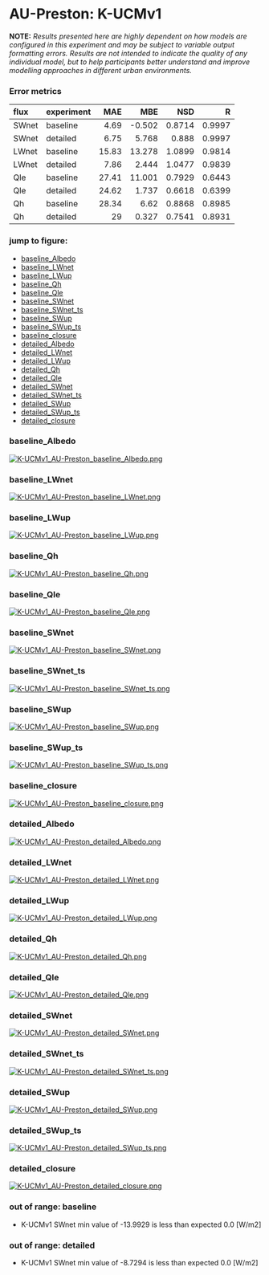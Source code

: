 # AU-Preston: K-UCMv1

**NOTE:** *Results presented here are highly dependent on how models are configured in this experiment and may be subject to variable output formatting errors. Results are not intended to indicate the quality of any individual model, but to help participants better understand and improve modelling approaches in different urban environments.*

### Error metrics

| flux   | experiment   |   MAE |    MBE |    NSD |      R |
|:-------|:-------------|------:|-------:|-------:|-------:|
| SWnet  | baseline     |  4.69 | -0.502 | 0.8714 | 0.9997 |
| SWnet  | detailed     |  6.75 |  5.768 | 0.888  | 0.9997 |
| LWnet  | baseline     | 15.83 | 13.278 | 1.0899 | 0.9814 |
| LWnet  | detailed     |  7.86 |  2.444 | 1.0477 | 0.9839 |
| Qle    | baseline     | 27.41 | 11.001 | 0.7929 | 0.6443 |
| Qle    | detailed     | 24.62 |  1.737 | 0.6618 | 0.6399 |
| Qh     | baseline     | 28.34 |  6.62  | 0.8868 | 0.8985 |
| Qh     | detailed     | 29    |  0.327 | 0.7541 | 0.8931 |

### jump to figure:
 - [baseline_Albedo](#baseline_albedo)
 - [baseline_LWnet](#baseline_lwnet)
 - [baseline_LWup](#baseline_lwup)
 - [baseline_Qh](#baseline_qh)
 - [baseline_Qle](#baseline_qle)
 - [baseline_SWnet](#baseline_swnet)
 - [baseline_SWnet_ts](#baseline_swnet_ts)
 - [baseline_SWup](#baseline_swup)
 - [baseline_SWup_ts](#baseline_swup_ts)
 - [baseline_closure](#baseline_closure)
 - [detailed_Albedo](#detailed_albedo)
 - [detailed_LWnet](#detailed_lwnet)
 - [detailed_LWup](#detailed_lwup)
 - [detailed_Qh](#detailed_qh)
 - [detailed_Qle](#detailed_qle)
 - [detailed_SWnet](#detailed_swnet)
 - [detailed_SWnet_ts](#detailed_swnet_ts)
 - [detailed_SWup](#detailed_swup)
 - [detailed_SWup_ts](#detailed_swup_ts)
 - [detailed_closure](#detailed_closure)

### <a name="baseline_albedo"></a>baseline_Albedo
[![K-UCMv1_AU-Preston_baseline_Albedo.png](K-UCMv1_AU-Preston_baseline_Albedo.png)](K-UCMv1_AU-Preston_baseline_Albedo.png)

### <a name="baseline_lwnet"></a>baseline_LWnet
[![K-UCMv1_AU-Preston_baseline_LWnet.png](K-UCMv1_AU-Preston_baseline_LWnet.png)](K-UCMv1_AU-Preston_baseline_LWnet.png)

### <a name="baseline_lwup"></a>baseline_LWup
[![K-UCMv1_AU-Preston_baseline_LWup.png](K-UCMv1_AU-Preston_baseline_LWup.png)](K-UCMv1_AU-Preston_baseline_LWup.png)

### <a name="baseline_qh"></a>baseline_Qh
[![K-UCMv1_AU-Preston_baseline_Qh.png](K-UCMv1_AU-Preston_baseline_Qh.png)](K-UCMv1_AU-Preston_baseline_Qh.png)

### <a name="baseline_qle"></a>baseline_Qle
[![K-UCMv1_AU-Preston_baseline_Qle.png](K-UCMv1_AU-Preston_baseline_Qle.png)](K-UCMv1_AU-Preston_baseline_Qle.png)

### <a name="baseline_swnet"></a>baseline_SWnet
[![K-UCMv1_AU-Preston_baseline_SWnet.png](K-UCMv1_AU-Preston_baseline_SWnet.png)](K-UCMv1_AU-Preston_baseline_SWnet.png)

### <a name="baseline_swnet_ts"></a>baseline_SWnet_ts
[![K-UCMv1_AU-Preston_baseline_SWnet_ts.png](K-UCMv1_AU-Preston_baseline_SWnet_ts.png)](K-UCMv1_AU-Preston_baseline_SWnet_ts.png)

### <a name="baseline_swup"></a>baseline_SWup
[![K-UCMv1_AU-Preston_baseline_SWup.png](K-UCMv1_AU-Preston_baseline_SWup.png)](K-UCMv1_AU-Preston_baseline_SWup.png)

### <a name="baseline_swup_ts"></a>baseline_SWup_ts
[![K-UCMv1_AU-Preston_baseline_SWup_ts.png](K-UCMv1_AU-Preston_baseline_SWup_ts.png)](K-UCMv1_AU-Preston_baseline_SWup_ts.png)

### <a name="baseline_closure"></a>baseline_closure
[![K-UCMv1_AU-Preston_baseline_closure.png](K-UCMv1_AU-Preston_baseline_closure.png)](K-UCMv1_AU-Preston_baseline_closure.png)

### <a name="detailed_albedo"></a>detailed_Albedo
[![K-UCMv1_AU-Preston_detailed_Albedo.png](K-UCMv1_AU-Preston_detailed_Albedo.png)](K-UCMv1_AU-Preston_detailed_Albedo.png)

### <a name="detailed_lwnet"></a>detailed_LWnet
[![K-UCMv1_AU-Preston_detailed_LWnet.png](K-UCMv1_AU-Preston_detailed_LWnet.png)](K-UCMv1_AU-Preston_detailed_LWnet.png)

### <a name="detailed_lwup"></a>detailed_LWup
[![K-UCMv1_AU-Preston_detailed_LWup.png](K-UCMv1_AU-Preston_detailed_LWup.png)](K-UCMv1_AU-Preston_detailed_LWup.png)

### <a name="detailed_qh"></a>detailed_Qh
[![K-UCMv1_AU-Preston_detailed_Qh.png](K-UCMv1_AU-Preston_detailed_Qh.png)](K-UCMv1_AU-Preston_detailed_Qh.png)

### <a name="detailed_qle"></a>detailed_Qle
[![K-UCMv1_AU-Preston_detailed_Qle.png](K-UCMv1_AU-Preston_detailed_Qle.png)](K-UCMv1_AU-Preston_detailed_Qle.png)

### <a name="detailed_swnet"></a>detailed_SWnet
[![K-UCMv1_AU-Preston_detailed_SWnet.png](K-UCMv1_AU-Preston_detailed_SWnet.png)](K-UCMv1_AU-Preston_detailed_SWnet.png)

### <a name="detailed_swnet_ts"></a>detailed_SWnet_ts
[![K-UCMv1_AU-Preston_detailed_SWnet_ts.png](K-UCMv1_AU-Preston_detailed_SWnet_ts.png)](K-UCMv1_AU-Preston_detailed_SWnet_ts.png)

### <a name="detailed_swup"></a>detailed_SWup
[![K-UCMv1_AU-Preston_detailed_SWup.png](K-UCMv1_AU-Preston_detailed_SWup.png)](K-UCMv1_AU-Preston_detailed_SWup.png)

### <a name="detailed_swup_ts"></a>detailed_SWup_ts
[![K-UCMv1_AU-Preston_detailed_SWup_ts.png](K-UCMv1_AU-Preston_detailed_SWup_ts.png)](K-UCMv1_AU-Preston_detailed_SWup_ts.png)

### <a name="detailed_closure"></a>detailed_closure
[![K-UCMv1_AU-Preston_detailed_closure.png](K-UCMv1_AU-Preston_detailed_closure.png)](K-UCMv1_AU-Preston_detailed_closure.png)

### out of range: baseline

 - K-UCMv1 SWnet min value of -13.9929 is less than expected 0.0 [W/m2]

### out of range: detailed

 - K-UCMv1 SWnet min value of -8.7294 is less than expected 0.0 [W/m2]

